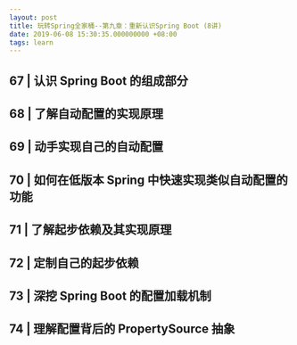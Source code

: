 ```yaml
---
layout: post
title: 玩转Spring全家桶--第九章：重新认识Spring Boot (8讲)
date: 2019-06-08 15:30:35.000000000 +08:00
tags: learn
---
```


## 67 | 认识 Spring Boot 的组成部分
## 68 | 了解自动配置的实现原理
## 69 | 动手实现自己的自动配置
## 70 | 如何在低版本 Spring 中快速实现类似自动配置的功能
## 71 | 了解起步依赖及其实现原理
## 72 | 定制自己的起步依赖
## 73 | 深挖 Spring Boot 的配置加载机制
## 74 | 理解配置背后的 PropertySource 抽象

